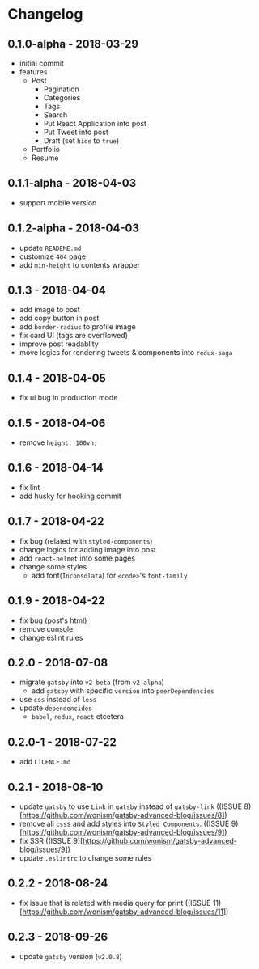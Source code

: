 # Changelog

## 0.1.0-alpha - 2018-03-29
- initial commit
- features
  - Post
    - Pagination
    - Categories
    - Tags
    - Search
    - Put React Application into post
    - Put Tweet into post
    - Draft (set `hide` to `true`)
  - Portfolio
  - Resume

## 0.1.1-alpha - 2018-04-03
- support mobile version

## 0.1.2-alpha - 2018-04-03
- update `READEME.md`
- customize `404` page
- add `min-height` to contents wrapper

## 0.1.3 - 2018-04-04
- add image to post
- add copy button in post
- add `border-radius` to profile image
- fix card UI (tags are overflowed)
- improve post readablity
- move logics for rendering tweets & components into `redux-saga`

## 0.1.4 - 2018-04-05
- fix ui bug in production mode

## 0.1.5 - 2018-04-06
- remove `height: 100vh;`

## 0.1.6 - 2018-04-14
- fix lint
- add husky for hooking commit

## 0.1.7 - 2018-04-22
- fix bug (related with `styled-components`)
- change logics for adding image into post
- add `react-helmet` into some pages
- change some styles
  - add font(`Inconsolata`) for `<code>`'s `font-family`

## 0.1.9 - 2018-04-22
- fix bug (post's html)
- remove console
- change eslint rules

## 0.2.0 - 2018-07-08
- migrate `gatsby` into `v2 beta` (from `v2 alpha`)
  - add `gatsby` with specific `version` into `peerDependencies`
- use `css` instead of `less`
- update `dependencides`
  - `babel`, `redux`, `react` etcetera

## 0.2.0-1 - 2018-07-22
- add `LICENCE.md`

## 0.2.1 - 2018-08-10
- update `gatsby` to use `Link` in `gatsby` instead of `gatsby-link` ((ISSUE 8)[https://github.com/wonism/gatsby-advanced-blog/issues/8])
- remove all `css`s and add styles into `Styled Components`. ((ISSUE 9)[https://github.com/wonism/gatsby-advanced-blog/issues/9])
- fix SSR ((ISSUE 9)[https://github.com/wonism/gatsby-advanced-blog/issues/9])
- update `.eslintrc` to change some rules

## 0.2.2 - 2018-08-24
- fix issue that is related with media query for print ((ISSUE 11)[https://github.com/wonism/gatsby-advanced-blog/issues/11])

## 0.2.3 - 2018-09-26
- update `gatsby` version (`v2.0.8`)
